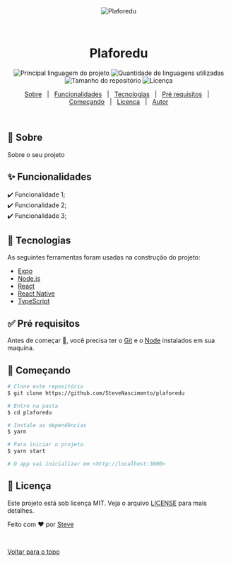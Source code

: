 <div align="center" id="top"> 
  <img src="./.github/app.gif" alt="Plaforedu" />

&#xa0;

  <!-- <a href="https://plaforedu.netlify.com">Demo</a> -->
</div>

<h1 align="center">Plaforedu</h1>

<p align="center">
  <img alt="Principal linguagem do projeto" src="https://img.shields.io/github/languages/top/SteveNascimento/plaforedu?color=56BEB8">

  <img alt="Quantidade de linguagens utilizadas" src="https://img.shields.io/github/languages/count/SteveNascimento/plaforedu?color=56BEB8">

  <img alt="Tamanho do repositório" src="https://img.shields.io/github/repo-size/SteveNascimento/plaforedu?color=56BEB8">

  <img alt="Licença" src="https://img.shields.io/github/license/SteveNascimento/plaforedu?color=56BEB8">

  <!-- <img alt="Github issues" src="https://img.shields.io/github/issues/SteveNascimento/plaforedu?color=56BEB8" /> -->

  <!-- <img alt="Github forks" src="https://img.shields.io/github/forks/SteveNascimento/plaforedu?color=56BEB8" /> -->

  <!-- <img alt="Github stars" src="https://img.shields.io/github/stars/SteveNascimento/plaforedu?color=56BEB8" /> -->
</p>

<!-- Status -->

<!-- <h4 align="center">
	🚧  Plaforedu 🚀 Em construção...  🚧
</h4>

<hr> -->

<p align="center">
  <a href="#dart-sobre">Sobre</a> &#xa0; | &#xa0; 
  <a href="#sparkles-funcionalidades">Funcionalidades</a> &#xa0; | &#xa0;
  <a href="#rocket-tecnologias">Tecnologias</a> &#xa0; | &#xa0;
  <a href="#white_check_mark-pré-requisitos">Pré requisitos</a> &#xa0; | &#xa0;
  <a href="#checkered_flag-começando">Começando</a> &#xa0; | &#xa0;
  <a href="#memo-licença">Licença</a> &#xa0; | &#xa0;
  <a href="https://github.com/SteveNascimento" target="_blank">Autor</a>
</p>

<br>

## :dart: Sobre

Sobre o seu projeto

## :sparkles: Funcionalidades

:heavy_check_mark: Funcionalidade 1;\
:heavy_check_mark: Funcionalidade 2;\
:heavy_check_mark: Funcionalidade 3;

## :rocket: Tecnologias

As seguintes ferramentas foram usadas na construção do projeto:

- [Expo](https://expo.io/)
- [Node.js](https://nodejs.org/en/)
- [React](https://pt-br.reactjs.org/)
- [React Native](https://reactnative.dev/)
- [TypeScript](https://www.typescriptlang.org/)

## :white_check_mark: Pré requisitos

Antes de começar :checkered_flag:, você precisa ter o [Git](https://git-scm.com) e o [Node](https://nodejs.org/en/) instalados em sua maquina.

## :checkered_flag: Começando

```bash
# Clone este repositório
$ git clone https://github.com/SteveNascimento/plaforedu

# Entre na pasta
$ cd plaforedu

# Instale as dependências
$ yarn

# Para iniciar o projeto
$ yarn start

# O app vai inicializar em <http://localhost:3000>
```

## :memo: Licença

Este projeto está sob licença MIT. Veja o arquivo [LICENSE](LICENSE.md) para mais detalhes.

Feito com :heart: por <a href="https://github.com/SteveNascimento" target="_blank">Steve</a>

&#xa0;

<a href="#top">Voltar para o topo</a>
